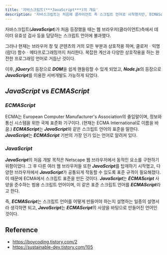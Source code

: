 ```yaml
---
title: '자바스크립트(***JavaScript***)의 개요'
description: '자바스크립트는 처음에 클라이언트 측 스크립트 언어로 시작했지만, ECMAScript 표준을 기반으로 브라우저와 서버 측에서 다양한 상호작용과 복잡한 프로그래밍을 수행하는 강력한 언어로 발전했다.'
---
```


자바스크립트(***JavaScript***)가 처음 등장했을 때는 웹 브라우저(클라이언트)측에서 데이터 유효성 검사 등을 담당하는 스크립트 언어에 불과했다.

그러나 현재는 브라우저 창 및 콘텐츠의 거의 모든 부분과 상호작용 하며, 클로저ㆍ익명(람다) 함수ㆍ메타프로그래밍까지 처리한다. 복잡한 계산과 다양한 상호작용을 하는 완전한 프로그래밍 언어로 거듭난 것이다.

이후, ***jQuery***의 등장으로 ***DOM***을 쉽게 핸들링할 수 있게 되었고, ***Node.js***의 등장으로 ***JavaScript***를 이용한 서버개발도 가능하게 되었다.

## ***JavaScript*** vs ***ECMAScript***

### ***ECMAScript***

ECMA는 European Computer Manufacturer's Association의 줄임말이며, 정보와 통신 시스템을 위한 국제 표준화 기구이다. (현재는 ECMA International로 이름을 바꿈.) ***ECMAScript***는 ***JavaScript***와 같은 스크립트 언어의 표준을 말한다. ***JavaScript***는 ***ECMAScript*** 기반의 가장 인기 있는 언어로 알려져 있다.

### ***JavaScript***

***JavaScript***의 처음 개발 목적은 Netscape 웹 브라우저에서 동적인 요소를 구현하기 위함이었다. 그 후 다른 여러 웹 브라우저들 또한 ***JavaScript***를 탑재하기 시작했고, 다양한 브라우저에서 ***JavaScript***가 공통되게 작동할 수 있도록 표준 규격이 필요해졌다. 이 때문에 ECMA에서 스크립트 표준을 만든 것이다. ***JavaScript***는 ***ECMAScript*** 사양을 준수하는 범용 스크립트 언어이며, 이 같은 표준 스크립트 언어를 ***ECMAScript***라고 한다.

즉, ***ECMAScript***는 스크립트 언어를 어떻게 만들어야 하는지 설명하는 일종의 설명서라 생각하면 되고, ***JavaScript***는 ***ECMAScript***의 사양을 바탕으로 만들어진 언어인 것이다.

## Reference

- <https://boycoding.tistory.com/2>
- <https://sustainable-dev.tistory.com/105>
